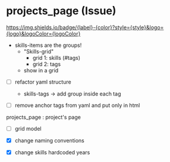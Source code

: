 # projects_page (Issue)


https://img.shields.io/badge/{label}-{color}?style={style}&logo={logo}&logoColor={logoColor}

- skills-items are the groups!
  - "Skills-grid"
    - grid 1: skills (#tags)
    - grid 2: tags
  - show in a grid

- [ ] refactor yaml structure
  - skills-tags -> add group inside each tag

- [ ] remove anchor tags from yaml and put only in html

projects_page : project's page
  - [ ] grid model

- [x] change naming conventions
- [x] change skills hardcoded years
